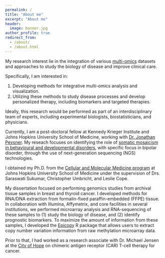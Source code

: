 ```yaml
---
permalink: /
title: "About me"
excerpt: "About me"
header:
  image: banner.jpg
author_profile: true
redirect_from:
  - /about/
  - /about.html
---
```


My research interest lie in the integration of various [multi-omics](https://omics.org/index.php/Omes_and_Omics)
datasets and approaches to study the biology of disease and improve clinical
care.

Specifically, I am interested in:

1. Developing methods for integrative multi-omics analysis and visualization.
2. Utilizing these methods to study disease processes and develop personalized therapy, including biomarkers and targeted therapies.

Ideally, this research would be performed as part of an interdisciplinary team of experts,
including experimental biologists, biostatisticians, and physicians.

Currently, I am a post-doctoral fellow at Kennedy Krieger Institute and Johns Hopkins
University School of Medicine, working with
[Dr. Jonathan Pevsner](http://pevsnerlab.kennedykrieger.org/php/index.php).
My reseach focuses on identifying the role of [somatic mosaicism in behavioural and
developmental disorders](http://brainsomaticmosaicism.org/), with specific
focus in bipolar disorder, through the use of next-generation sequencing (NGS)
technologies.

I obtained my Ph.D. from the [Cellular and Molecular Medicine program](http://cmm.jhmi.edu/)
at Johns Hopkins University School of Medicine under the supervision of
Drs. Saraswati Sukumar, Christopher Umbricht, and Leslie Cope.

My dissertation focused on performing genomics studies from archival tissue
samples in breast and thyroid cancer. I developed methods for RNA/DNA
extraction from formalin-fixed paraffin-embedded (FFPE) tissue. In collaboration
with Illumina, Affymetrix, and core facilities in several institutions, we
performed microarray analysis and RNA-sequencing of these
samples to (1) study the biology of disease, and (2) identify prognostic biomarkers.
To maximize the amount of information from these samples, I developed the
[Epicopy](https://github.com/sean-cho/Epicopy) R package that allows users to
extract copy number variation information from raw methylation microarray data.

Prior to that, I had worked as a research associate with Dr. Michael Jensen at the
[City of Hope](https://www.cityofhope.org/homepage) on chimeric antigen receptor
(CAR) T-cell therapy for cancer.
